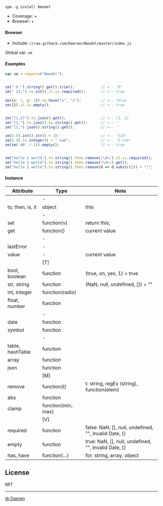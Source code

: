 `npm -g install 0model`

* Coverage: +
* Browser: +



#### Browser

* Include: `//raw.githack.com/Daeren/0model/master/index.js`

Global var: `zm`



#### Examples

```js
var zm = require("0model");


zm(" D ").string().get().trim();            // <-- "D"
zm(" 13.").to.int().it.is.required();       // <-- true

zm({x: 1, y: 2}).to.have("x", "z");         // <-- false
zm({}).it.is.empty();                       // <-- true


zm("[1,2]").to.json().get();                // <-- [1, 2]
zm("[1,").to.json().to.string().get();      // <-- ''
zm("[1,").json().string().get();            // <-- ''

zm(5.9).int().str() + 10;                   // <-- '510'
zm(5.9).to.integer() + " num";              // <-- '5 num'
zm(zm('d0' / 1)).empty();                   // <-- true


zm("hello 2 world").to.string().then.remove(/\d+/).it.is.required();
zm("hello 2 world").to.string().then.remove(/\d+/).get();
zm("hello 2 world").to.string().then.remove(d => d.substr(2)) + "!";
```



#### Instance 

| Attribute         | Type                          | Note                                                                      |
|-------------------|-------------------------------|---------------------------------------------------------------------------|
|                   | -                             |                                                                           |
| to, then, is, it  | object                        | this                                                                      |
|                   | -                             |                                                                           |
| set               | function(v)                   | return this;                                                              |
| get               | function()                    | current value                                                             |
|                   | -                             |                                                                           |
| lastError         | -                             |                                                                           |
| value             | -                             | current value                                                             |
|                   | [T]                           |                                                                           |
| bool, boolean     | function                      | (true, on, yes, 1) = true                                                 |
| str, string       | function                      | (NaN, null, undefined, []) = ""                                           |
| int, integer      | function(radix)               |                                                                           |
| float, number     | function                      |                                                                           |
|                   | -                             |                                                                           |
| date              | function                      |                                                                           |
| symbol            | function                      |                                                                           |
|                   | -                             |                                                                           |
| table, hashTable  | function                      |                                                                           |
| array             | function                      |                                                                           |
| json              | function                      |                                                                           |
|                   | [M]                           |                                                                           |
| remove            | function(t)                   | t: string, regEx (string), function(elem)                                 |
| abs               | function                      |                                                                           |
| clamp             | function(min, max)            |                                                                           |
|                   | [V]                           |                                                                           |
| required          | function                      | false: NaN, [], null, undefined, "", Invalid Date, {}                     |
| empty             | function                      | true: NaN, [], null, undefined, "", Invalid Date, {}                      |
| has, have         | function(...)                 | for: string, array, object                                                |



## License

MIT

----------------------------------
[@ Daeren][1]


[1]: http://666.io
